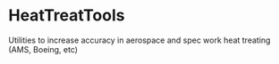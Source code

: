 # HeatTreatTools
Utilities to increase accuracy in aerospace and spec work heat treating (AMS, Boeing, etc)
